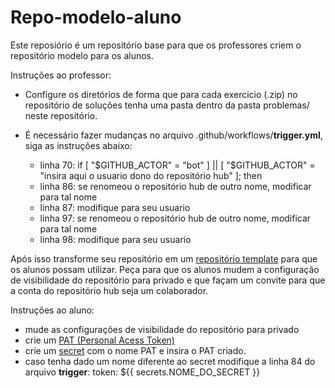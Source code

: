 # Repo-modelo-aluno

Este reposiório é um repositório base para que os professores criem o repositório modelo para os alunos.

Instruções ao professor:
- Configure os diretórios de forma que para cada exercicio (.zip) no repositório de soluções tenha uma pasta dentro da pasta problemas/ neste repositório.

-  É necessário fazer mudanças no arquivo .github/workflows/**trigger.yml**, siga as instruções abaixo:
    - linha 70: if [ "$GITHUB_ACTOR" = "bot" ] || [ "$GITHUB_ACTOR" = "insira aqui o usuario dono do repositório hub" ]; then
    - linha 86: se renomeou o repositório hub de outro nome, modificar para tal nome
    - linha 87: modifique para seu usuario
    - linha 97: se renomeou o repositório hub de outro nome, modificar para tal nome
    - linha 98: modifique para seu usuario

Após isso transforme seu repositório em um [repositório template](https://docs.github.com/pt/repositories/creating-and-managing-repositories/creating-a-template-repository#creating-a-template-repository) para que os alunos possam utilizar. Peça para que os alunos mudem a configuração de visibilidade do repositório para privado e que façam um convite para que a conta do repositório hub seja um colaborador.

Instruções ao aluno:

- mude as configurações de visibilidade do repositório para privado
- crie um [PAT (Personal Acess Token)](https://docs.github.com/pt/authentication/keeping-your-account-and-data-secure/managing-your-personal-access-tokens#como-criar-um-personal-access-token-classic)
- crie um [secret](https://docs.github.com/pt/actions/how-tos/write-workflows/choose-what-workflows-do/use-secrets#creating-secrets-for-a-repository) com o nome PAT e insira o PAT criado.
- caso tenha dado um nome diferente ao secret modifique a linha 84 do arquivo **trigger**:  token: ${{ secrets.NOME_DO_SECRET }}


